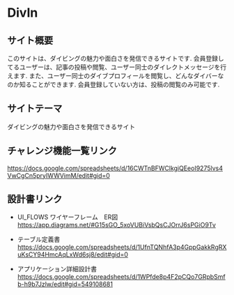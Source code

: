 # DivIn

## サイト概要
このサイトは、ダイビングの魅力や面白さを発信できるサイトです. 
会員登録してるユーザーは、記事の投稿や閲覧、ユーザー同士のダイレクトメッセージを行えます. 
また、ユーザー同士のダイブプロフィールを閲覧し、どんなダイバーなのか知ることができます. 
会員登録していない方は、投稿の閲覧のみ可能です. 

## サイトテーマ
ダイビングの魅力や面白さを発信できるサイト

## チャレンジ機能一覧リンク
https://docs.google.com/spreadsheets/d/16CWTnBFWClkgiQEeoI9275lvs4VwCgCn5pryIWWVimM/edit#gid=0

## 設計書リンク
* UI_FLOWS ワイヤーフレーム　ER図
https://app.diagrams.net/#G15sGO_5xoVUBiVsbQsCJOrrJ6sPGiO9Tv

* テーブル定義書
https://docs.google.com/spreadsheets/d/1UfnTQNhfA3p4GppGakkRgRXuKsCY94HmcAqLxWd6sj8/edit#gid=0

* アプリケーション詳細設計書
https://docs.google.com/spreadsheets/d/1WPfde8p4F2pCQo7GRpbSmfb-h9b7Jzlw/edit#gid=549108681
